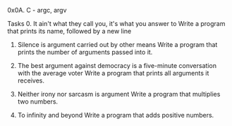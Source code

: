 0x0A. C - argc, argv

Tasks
0. It ain't what they call you, it's what you answer to
Write a program that prints its name, followed by a new line



1. Silence is argument carried out by other means
Write a program that prints the number of arguments passed into it.

2. The best argument against democracy is a five-minute conversation with the average voter
Write a program that prints all arguments it receives.

3. Neither irony nor sarcasm is argument
Write a program that multiplies two numbers.

4. To infinity and beyond
Write a program that adds positive numbers.

